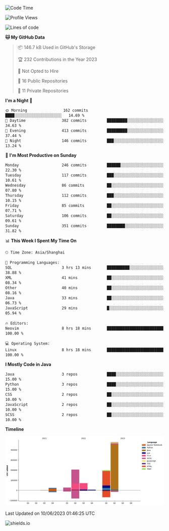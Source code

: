 <!--START_SECTION:waka-->
![Code Time](http://img.shields.io/badge/Code%20Time-297%20hrs%2041%20mins-blue)

![Profile Views](http://img.shields.io/badge/Profile%20Views-1-blue)

![Lines of code](https://img.shields.io/badge/From%20Hello%20World%20I%27ve%20Written-1.0%20million%20lines%20of%20code-blue)

**🐱 My GitHub Data** 

> 📦 146.7 kB Used in GitHub's Storage 
 > 
> 🏆 232 Contributions in the Year 2023
 > 
> 🚫 Not Opted to Hire
 > 
> 📜 16 Public Repositories 
 > 
> 🔑 11 Private Repositories 
 > 
**I'm a Night 🦉** 

```text
🌞 Morning                162 commits         ████░░░░░░░░░░░░░░░░░░░░░   14.69 % 
🌆 Daytime                382 commits         █████████░░░░░░░░░░░░░░░░   34.63 % 
🌃 Evening                413 commits         █████████░░░░░░░░░░░░░░░░   37.44 % 
🌙 Night                  146 commits         ███░░░░░░░░░░░░░░░░░░░░░░   13.24 % 
```
📅 **I'm Most Productive on Sunday** 

```text
Monday                   246 commits         ██████░░░░░░░░░░░░░░░░░░░   22.30 % 
Tuesday                  117 commits         ███░░░░░░░░░░░░░░░░░░░░░░   10.61 % 
Wednesday                86 commits          ██░░░░░░░░░░░░░░░░░░░░░░░   07.80 % 
Thursday                 112 commits         ███░░░░░░░░░░░░░░░░░░░░░░   10.15 % 
Friday                   85 commits          ██░░░░░░░░░░░░░░░░░░░░░░░   07.71 % 
Saturday                 106 commits         ██░░░░░░░░░░░░░░░░░░░░░░░   09.61 % 
Sunday                   351 commits         ████████░░░░░░░░░░░░░░░░░   31.82 % 
```


📊 **This Week I Spent My Time On** 

```text
🕑︎ Time Zone: Asia/Shanghai

💬 Programming Languages: 
SQL                      3 hrs 13 mins       ██████████░░░░░░░░░░░░░░░   38.88 % 
XML                      41 mins             ██░░░░░░░░░░░░░░░░░░░░░░░   08.34 % 
Other                    40 mins             ██░░░░░░░░░░░░░░░░░░░░░░░   08.16 % 
Java                     33 mins             ██░░░░░░░░░░░░░░░░░░░░░░░   06.73 % 
JavaScript               29 mins             █░░░░░░░░░░░░░░░░░░░░░░░░   05.94 % 

🔥 Editors: 
Neovim                   8 hrs 18 mins       █████████████████████████   100.00 % 

💻 Operating System: 
Linux                    8 hrs 18 mins       █████████████████████████   100.00 % 
```

**I Mostly Code in Java** 

```text
Java                     3 repos             ████░░░░░░░░░░░░░░░░░░░░░   15.00 % 
Python                   3 repos             ████░░░░░░░░░░░░░░░░░░░░░   15.00 % 
CSS                      2 repos             ██░░░░░░░░░░░░░░░░░░░░░░░   10.00 % 
JavaScript               2 repos             ██░░░░░░░░░░░░░░░░░░░░░░░   10.00 % 
SCSS                     2 repos             ██░░░░░░░░░░░░░░░░░░░░░░░   10.00 % 
```



**Timeline**

![Lines of Code chart](https://raw.githubusercontent.com/kopp4/kopp4/main/assets/bar_graph.png)


 Last Updated on 10/06/2023 01:46:25 UTC
<!--END_SECTION:waka-->
![shields.io](https://img.shields.io/github/commit-activity/w/kopp4/kopp4?color=g&label=abusing%20bot&style=flat-square)
